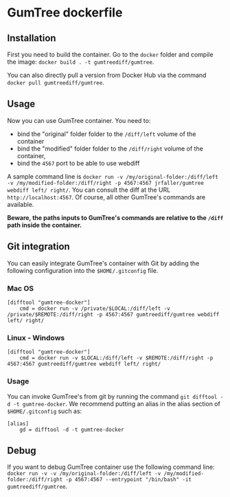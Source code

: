 # GumTree dockerfile

## Installation

First you need to build the container. Go to the `docker` folder and compile the image: `docker build . -t gumtreediff/gumtree`.

You can also directly pull a version from Docker Hub via the command `docker pull gumtreediff/gumtree`.

## Usage

Now you can use GumTree container. You need to:
* bind the "original" folder folder to the `/diff/left` volume of the container
* bind the "modified" folder folder to the `/diff/right` volume of the container,
* bind the `4567` port to be able to use webdiff

A sample command line is `docker run -v /my/original-folder:/diff/left -v /my/modified-folder:/diff/right -p 4567:4567 jrfaller/gumtree webdiff left/ right/`. You can consult the diff at the URL `http://localhost:4567`. Of course, all other GumTree's commands are available.

**Beware, the paths inputs to GumTree's commands are relative to the `/diff` path inside the container.** 

## Git integration

You can easily integrate GumTree's container with Git by adding the following configuration into the `$HOME/.gitconfig` file.

### Mac OS

```
[difftool "gumtree-docker"]
	cmd = docker run -v /private/$LOCAL:/diff/left -v /private/$REMOTE:/diff/right -p 4567:4567 gumtreediff/gumtree webdiff left/ right/
```
### Linux - Windows

```
[difftool "gumtree-docker"]
	cmd = docker run -v $LOCAL:/diff/left -v $REMOTE:/diff/right -p 4567:4567 gumtreediff/gumtree webdiff left/ right/
```
### Usage

You can invoke GumTree's from git by running the command `git difftool -d -t gumtree-docker`. We recommend putting an alias in the alias section of `$HOME/.gitconfig` such as:

```
[alias]
	gd = difftool -d -t gumtree-docker
```
## Debug

If you want to debug GumTree container use the following command line: `docker run -v -v /my/original-folder:/diff/left -v /my/modified-folder:/diff/right -p 4567:4567 --entrypoint "/bin/bash" -it gumtreediff/gumtree`.
